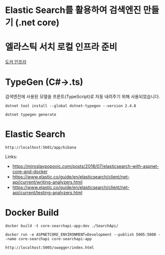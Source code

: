 
# Elastic Search를 활용하여 검색엔진 만들기 (.net core)

# 엘라스틱 서치 로컬 인프라 준비

[도커 인프라](/Infra/README.md)

# TypeGen (C#->.ts)

검색엔진에 사용된 모델을 프론트(TypeScript)로 자동 내려주기 위해 사용되었습니다.

    dotnet tool install --global dotnet-typegen --version 2.4.8

    dotnet typegen generate

# Elastic Search

    http://localhost:5601/app/kibana

Links:
- https://miroslavpopovic.com/posts/2018/07/elasticsearch-with-aspnet-core-and-docker
- https://www.elastic.co/guide/en/elasticsearch/client/net-api/current/writing-analyzers.html
- https://www.elastic.co/guide/en/elasticsearch/client/net-api/current/testing-analyzers.html


# Docker Build


    docker build -t core-searchapi-app:dev ./SearchApi/

    docker run -e ASPNETCORE_ENVIRONMENT=Development --publish 5005:5000 --name core-searchapi core-searchapi-app

    http://localhost:5005/swagger/index.html


